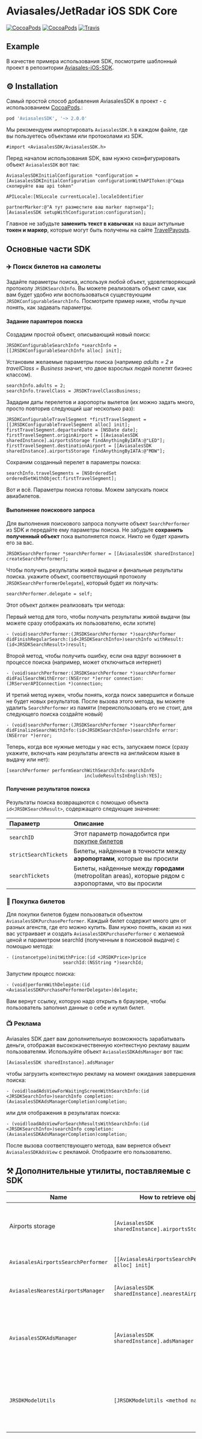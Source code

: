 # Aviasales/JetRadar iOS SDK Core
[![CocoaPods](https://img.shields.io/cocoapods/v/AviasalesSDK.svg)](https://cocoapods.org/pods/AviasalesSDK)
[![CocoaPods](https://img.shields.io/cocoapods/p/AviasalesSDK.svg)](https://cocoapods.org/pods/AviasalesSDK)
[![Travis](https://img.shields.io/travis/KosyanMedia/Aviasales-iOS-SDK-Core/master.svg)](https://travis-ci.org/KosyanMedia/Aviasales-iOS-SDK-Core)


## Example
В качестве примера использования SDK, посмотрите шаблонный проект в репозитории [Aviasales-iOS-SDK](https://github.com/KosyanMedia/Aviasales-iOS-SDK).

## ⚙ Installation
Самый простой способ добавления AviasalesSDK в проект - с использованием [CocoaPods](http://cocoapods.org).:

```ruby
pod 'AviasalesSDK', '~> 2.0.0'
```

Мы рекомендуем импортировать ```AviasalesSDK.h``` в каждом файле, где вы пользуетесь объектами или протоколами из SDK.

```objc
#import <AviasalesSDK/AviasalesSDK.h>
```

Перед началом использования SDK, вам нужно сконфигурировать объект ```AviasalesSDK``` вот так:

```objc
AviasalesSDKInitialConfiguration *configuration = [AviasalesSDKInitialConfiguration configurationWithAPIToken:@"Сюда скопируйте ваш api token"
                                                                                                    APILocale:[NSLocale currentLocale].localeIdentifier
                                                                                                partnerMarker:@"А тут разместите ваш marker партнера"];
[AviasalesSDK setupWithConfiguration:configuration];
```
Главное не забудьте **заменить текст в кавычках** на ваши актульные **токен и маркер**, которые могут быть получены на сайте [TravelPayouts](https://travelpayouts.com/).


## Основные части SDK
### ✈️ Поиск билетов на самолеты
Задайте параметры поиска, используя любой объект, удовлетворяющий протоколу ```JRSDKSearchInfo```. Вы можете реализовать объект сами, как вам будет удобно или воспользоваться существующим ```JRSDKConfigurableSearchInfo```. Посмотрите пример ниже, чтобы лучше понять, как задавать параметры.

#### Задание парамтеров поиска
Создадим простой объект, описывающий новый поиск:

```objc
JRSDKConfigurableSearchInfo *searchInfo = [[JRSDKConfigurableSearchInfo alloc] init];
```
Установим желаемые параметры поиска (например *adults = 2* и *travelClass = Business* значит, что двое взрослых людей полетят бизнес классом).

```objc
searchInfo.adults = 2;
searchInfo.travelClass = JRSDKTravelClassBusiness;
```
Зададим даты перелетов и аэропорты вылетов (их можно задать много, просто повторив следующий шаг несколько раз):

```objc
JRSDKConfigurableTravelSegment *firstTravelSegment = [[JRSDKConfigurableTravelSegment alloc] init];
firstTravelSegment.departureDate = [NSDate date];
firstTravelSegment.originAirport = [[AviasalesSDK sharedInstance].airportsStorage findAnythingByIATA:@"LED"];
firstTravelSegment.destinationAirport = [[AviasalesSDK sharedInstance].airportsStorage findAnythingByIATA:@"MOW"];
```
Сохраним созданный перелет в параметры поиска:

```objc
searchInfo.travelSegments = [NSOrderedSet orderedSetWithObject:firstTravelSegment];
```
Вот и всё. Параметры поиска готовы. Можем запускать поиск авиабилетов.

#### Выполнение поискового запроса
Для выполнения поискового запроса получите объект ```SearchPerformer``` из SDK и передайте ему параметры поиска. Не забудьте **сохранить полученный объект** пока выполняется поиск. Никто не будет хранить его за вас.

```objc
JRSDKSearchPerformer *searchPerformer = [[AviasalesSDK sharedInstance] createSearchPerformer];
```
Чтобы получить результаты живой выдачи и финальные результаты поиска. укажите объект, соответствующий протоколу ```JRSDKSearchPerformerDelegate```), который будет их получать:

```objc
searchPerformer.delegate = self;
```
Этот объект должен реализовать три метода:

Первый метод для того, чтобы получать результаты живой выдачи (вы можете сразу отображать их пользователю, если хотите)

```objc
- (void)searchPerformer:(JRSDKSearchPerformer *)searchPerformer didFinishRegularSearch:(id<JRSDKSearchInfo>)searchInfo withResult:(id<JRSDKSearchResult>)result;
```
Второй метод, чтобы получить ошибку, если она вдруг возникнет в процессе поиска (например, может отключиться интернет)

```objc
- (void)searchPerformer:(JRSDKSearchPerformer *)searchPerformer didFailSearchWithError:(NSError *)error connection:(JRServerAPIConnection *)connection;
```
И третий метод нужен, чтобы понять, когда поиск завершится и больше не будет новых результатов. После вызова этого метода, вы можете удалить ```SearchPerformer``` из памяти (переиспользовать его не стоит, для следующего поиска создайте новый)

```objc
- (void)searchPerformer:(JRSDKSearchPerformer *)searchPerformer didFinalizeSearchWithInfo:(id<JRSDKSearchInfo>)searchInfo error:(NSError *)error;
```

Теперь, когда все нужные методы у нас есть, запускаем поиск (сразу укажите, включать нам результаты агенств на английском языке в выдачу или нет):

```objc
[searchPerformer performSearchWithSearchInfo:searchInfo
                             includeResultsInEnglish:YES];
```

#### Получение результатов поиска
Результаты поиска возвращаются с помощью объекта ```id<JRSDKSearchResult>```, содержащего следующие значение:

Параметр                  | Описание
:------------------------ | :------------------------
```searchID```            | Этот параметр понадобится при [покупке билетов](#ticket-purchase-anchor)
```strictSearchTickets``` | Билеты, найденные в точности между **аэропортами**, которые вы просили
```searchTickets```       | Билеты, найденные между **городами** (metropolitan areas), которые рядом с аэропортами, что вы просили

### <a name="ticket-purchase-anchor"></a>💸 Покупка билетов
Для покупки билетов будем пользоваться объектом ```AviasalesSDKPurchasePerformer```. Каждый билет содержит много цен от разных агенств, где его можно купить. Вам нужно понять, какая из них вас устраивает и создать ```AviasalesSDKPurchasePerformer``` с желаемой ценой и параметром searchId (полученным в поисковой выдаче) с помощью метода:

```objc
- (instancetype)initWithPrice:(id <JRSDKPrice>)price
                     searchId:(NSString *)searchId;
```
Запустим процесс поиска:

```objc
- (void)performWithDelegate:(id <AviasalesSDKPurchasePerformerDelegate>)delegate;
```
Вам вернут ссылку, которую надо открыть в браузере, чтобы пользователь заполнил данные о себе и купил билет.

### 📺 Реклама
Aviasales SDK дает вам дополнительную возможность зарабатывать деньги, отображая высококачественную контекстную рекламу вашим пользователям.
Используйте объект ```AviasalesSDKAdsManager``` вот так:

```objc
[AviasalesSDK sharedInstance].adsManager
```
чтобы загрузить контекстную рекламу на момент ожидания завершения поиска:

```objc 
- (void)loadAdsViewForWaitingScreenWithSearchInfo:(id <JRSDKSearchInfo>)searchInfo completion:(AviasalesSDKAdsManagerCompletion)completion;
```
или для отображения в результатах поиска:

```objc
- (void)loadAdsViewForSearchResultsWithSearchInfo:(id <JRSDKSearchInfo>)searchInfo completion:(AviasalesSDKAdsManagerCompletion)completion;
```
После вызова соответствующего метода, вам вернется объект ```AviasalesSDKAdsView``` с рекламой. Отобразите его пользователю.

## ⚒ Дополнительные утилиты, поставляемые с SDK
Name | How to retrieve object | Description
-----|-----------------------|------------
Airports storage|```[AviasalesSDK sharedInstance].airportsStorage```|Поиск аэропортов по IATA коду, или получение списка всех аэропортов
```AviasalesAirportsSearchPerformer```| ```[[AviasalesAirportsSearchPerformer alloc] init]```|Поиск аэропортов по строке
```AviasalesNearestAirportsManager```|```[AviasalesSDK sharedInstance].nearestAirportsManager```|Поиск аэропортов рядом с пользователем
```AviasalesSDKAdsManager```|```[AviasalesSDK sharedInstance].adsManager```| Загрузка и отображение контекстной рекламы Aviasales с учетом параметров поиска
```JRSDKModelUtils```| ```[JRSDKModelUtils <method name here>]```|Различные удобные методы, которые помогут вам при работе с объектами SDK
